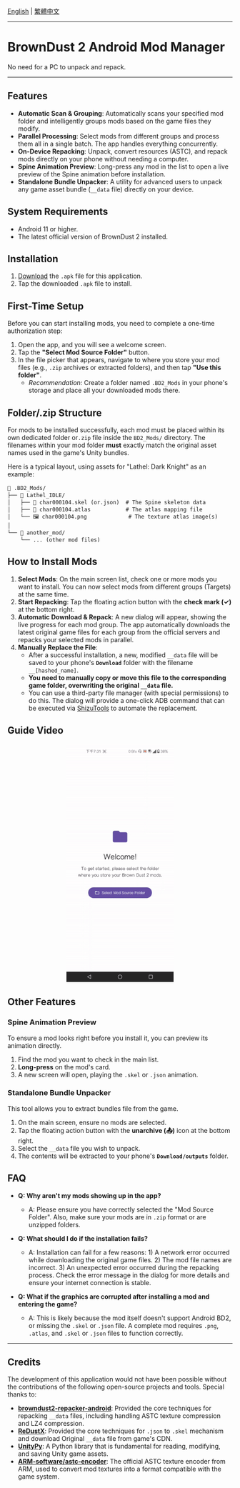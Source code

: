 [English](./README.md) | [繁體中文](./README.zh-TW.md)

---

# BrownDust 2 Android Mod Manager

No need for a PC to unpack and repack.

---

## Features

*   **Automatic Scan & Grouping**: Automatically scans your specified mod folder and intelligently groups mods based on the game files they modify.
*   **Parallel Processing**: Select mods from different groups and process them all in a single batch. The app handles everything concurrently.
*   **On-Device Repacking**: Unpack, convert resources (ASTC), and repack mods directly on your phone without needing a computer.
*   **Spine Animation Preview**: Long-press any mod in the list to open a live preview of the Spine animation before installation.
*   **Standalone Bundle Unpacker**: A utility for advanced users to unpack any game asset bundle (`__data` file) directly on your device.

## System Requirements

*   Android 11 or higher.
*   The latest official version of BrownDust 2 installed.

## Installation

1.  [Download](https://github.com/Ark-Repoleved/bd2-android-mod-manager/releases) the `.apk` file for this application.
2.  Tap the downloaded `.apk` file to install.

## First-Time Setup

Before you can start installing mods, you need to complete a one-time authorization step:

1.  Open the app, and you will see a welcome screen.
2.  Tap the **"Select Mod Source Folder"** button.
3.  In the file picker that appears, navigate to where you store your mod files (e.g., `.zip` archives or extracted folders), and then tap **"Use this folder"**.
    *   *Recommendation:* Create a folder named `.BD2_Mods` in your phone's storage and place all your downloaded mods there.

## Folder/.zip Structure

For mods to be installed successfully, each mod must be placed within its own dedicated folder or`.zip` file inside the `BD2_Mods/` directory. The filenames within your mod folder **must** exactly match the original asset names used in the game's Unity bundles.

Here is a typical layout, using assets for "Lathel: Dark Knight" as an example:

```
📁 .BD2_Mods/
├── 📁 Lathel_IDLE/
│   ├── 📄 char000104.skel (or.json)  # The Spine skeleton data
│   ├── 📄 char000104.atlas           # The atlas mapping file
│   └── 🖼️ char000104.png             # The texture atlas image(s)
│
└── 📁 another_mod/
    └── ... (other mod files)
```

## How to Install Mods

1.  **Select Mods**: On the main screen list, check one or more mods you want to install. You can now select mods from different groups (Targets) at the same time.
2.  **Start Repacking**: Tap the floating action button with the **check mark (✓)** at the bottom right.
3.  **Automatic Download & Repack**: A new dialog will appear, showing the live progress for each mod group. The app automatically downloads the latest original game files for each group from the official servers and repacks your selected mods in parallel.
4.  **Manually Replace the File**:
    *   After a successful installation, a new, modified `__data` file will be saved to your phone's **`Download`** folder with the filename `__[hashed_name]`.
    *   **You need to manually copy or move this file to the corresponding game folder, overwriting the original `__data` file.**
    *   You can use a third-party file manager (with special permissions) to do this. The dialog will provide a one-click ADB command that can be executed via [ShizuTools](https://github.com/legendsayantan/ShizuTools) to automate the replacement.

## Guide Video

<p align="center">
  <img src="./guide_video.gif" width="240">
</p>

## Other Features

### Spine Animation Preview

To ensure a mod looks right before you install it, you can preview its animation directly.

1.  Find the mod you want to check in the main list.
2.  **Long-press** on the mod's card.
3.  A new screen will open, playing the `.skel` or `.json` animation.

### Standalone Bundle Unpacker

This tool allows you to extract bundles file from the game.

1.  On the main screen, ensure no mods are selected.
2.  Tap the floating action button with the **unarchive (📤)** icon at the bottom right.
3.  Select the `__data` file you wish to unpack.
4.  The contents will be extracted to your phone's **`Download/outputs`** folder.

## FAQ

*   **Q: Why aren't my mods showing up in the app?**
    *   A: Please ensure you have correctly selected the "Mod Source Folder". Also, make sure your mods are in `.zip` format or are unzipped folders.

*   **Q: What should I do if the installation fails?**
    *   A: Installation can fail for a few reasons: 1) A network error occurred while downloading the original game files. 2) The mod file names are incorrect. 3) An unexpected error occurred during the repacking process. Check the error message in the dialog for more details and ensure your internet connection is stable.

*   **Q: What if the graphics are corrupted after installing a mod and entering the game?**
    *   A: This is likely because the mod itself doesn't support Android BD2, or missing the `.skel` or `.json` file. A complete mod requires `.png`, `.atlas`, and `.skel` or `.json` files to function correctly.

---

## Credits

The development of this application would not have been possible without the contributions of the following open-source projects and tools. Special thanks to:

*   **[browndust2-repacker-android](https://codeberg.org/kxdekxde/browndust2-repacker-android)**: Provided the core techniques for repacking `__data` files, including handling ASTC texture compression and LZ4 compression.
*   **[ReDustX](https://github.com/Jelosus2/ReDustX)**: Provided the core techniques for `.json` to `.skel` mechanism and download Original `__data` file from game's CDN.
*   **[UnityPy](https://github.com/K0lb3/UnityPy)**: A Python library that is fundamental for reading, modifying, and saving Unity game assets.
*   **[ARM-software/astc-encoder](https://github.com/ARM-software/astc-encoder)**: The official ASTC texture encoder from ARM, used to convert mod textures into a format compatible with the game system.
